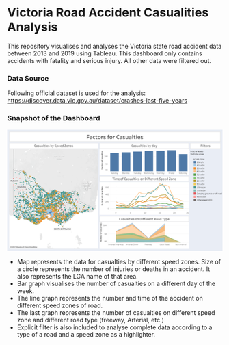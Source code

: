 # Victoria Road Accident Casualities Analysis
This repository visualises and analyses the Victoria state road accident data between 2013 and 2019 using Tableau. This dashboard only contains accidents with fatality and serious injury. All other data were filtered out.

### Data Source

Following official dataset is used for the analysis:\
 https://discover.data.vic.gov.au/dataset/crashes-last-five-years

### Snapshot of the Dashboard

![alt text](https://github.com/avpatel26/Victoria-Road-Casualities-Analysis/blob/main/casualities%20analysis.png?raw=true)

* Map represents the data for casualties by different speed zones. Size of a circle represents the number of injuries or deaths in an accident. It also represents the LGA name of that area.
* Bar graph visualises the number of casualties on a different day of the week. 
* The line graph represents the number and time of the accident on different speed zones of road. 
* The last graph represents the number of casualties on different speed zone and different road type (freeway, Arterial, etc.)
* Explicit filter is also included to analyse complete data according to a type of a road and a speed zone as a highlighter.
